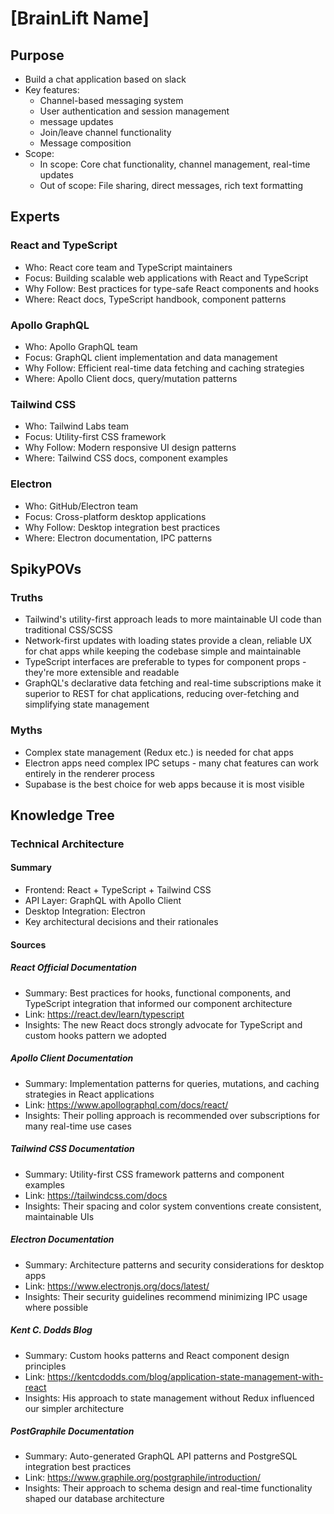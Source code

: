 # [BrainLift Name]

## Purpose
- Build a chat application based on slack
- Key features:
  - Channel-based messaging system
  - User authentication and session management
  - message updates
  - Join/leave channel functionality
  - Message composition
- Scope:
  - In scope: Core chat functionality, channel management, real-time updates
  - Out of scope: File sharing, direct messages, rich text formatting

## Experts
### React and TypeScript
- Who: React core team and TypeScript maintainers
- Focus: Building scalable web applications with React and TypeScript
- Why Follow: Best practices for type-safe React components and hooks
- Where: React docs, TypeScript handbook, component patterns

### Apollo GraphQL
- Who: Apollo GraphQL team
- Focus: GraphQL client implementation and data management
- Why Follow: Efficient real-time data fetching and caching strategies
- Where: Apollo Client docs, query/mutation patterns

### Tailwind CSS
- Who: Tailwind Labs team
- Focus: Utility-first CSS framework
- Why Follow: Modern responsive UI design patterns
- Where: Tailwind CSS docs, component examples

### Electron
- Who: GitHub/Electron team
- Focus: Cross-platform desktop applications
- Why Follow: Desktop integration best practices
- Where: Electron documentation, IPC patterns

## SpikyPOVs
### Truths
- Tailwind's utility-first approach leads to more maintainable UI code than traditional CSS/SCSS
- Network-first updates with loading states provide a clean, reliable UX for chat apps while keeping the codebase simple and maintainable
- TypeScript interfaces are preferable to types for component props - they're more extensible and readable
- GraphQL's declarative data fetching and real-time subscriptions make it superior to REST for chat applications, reducing over-fetching and simplifying state management

### Myths
- Complex state management (Redux etc.) is needed for chat apps
- Electron apps need complex IPC setups - many chat features can work entirely in the renderer process
- Supabase is the best choice for web apps because it is most visible

## Knowledge Tree
### Technical Architecture
#### Summary
- Frontend: React + TypeScript + Tailwind CSS
- API Layer: GraphQL with Apollo Client
- Desktop Integration: Electron
- Key architectural decisions and their rationales

#### Sources
##### React Official Documentation
- Summary: Best practices for hooks, functional components, and TypeScript integration that informed our component architecture
- Link: https://react.dev/learn/typescript
- Insights: The new React docs strongly advocate for TypeScript and custom hooks pattern we adopted

##### Apollo Client Documentation
- Summary: Implementation patterns for queries, mutations, and caching strategies in React applications
- Link: https://www.apollographql.com/docs/react/
- Insights: Their polling approach is recommended over subscriptions for many real-time use cases

##### Tailwind CSS Documentation
- Summary: Utility-first CSS framework patterns and component examples
- Link: https://tailwindcss.com/docs
- Insights: Their spacing and color system conventions create consistent, maintainable UIs

##### Electron Documentation
- Summary: Architecture patterns and security considerations for desktop apps
- Link: https://www.electronjs.org/docs/latest/
- Insights: Their security guidelines recommend minimizing IPC usage where possible

##### Kent C. Dodds Blog
- Summary: Custom hooks patterns and React component design principles
- Link: https://kentcdodds.com/blog/application-state-management-with-react
- Insights: His approach to state management without Redux influenced our simpler architecture

##### PostGraphile Documentation
- Summary: Auto-generated GraphQL API patterns and PostgreSQL integration best practices
- Link: https://www.graphile.org/postgraphile/introduction/
- Insights: Their approach to schema design and real-time functionality shaped our database architecture